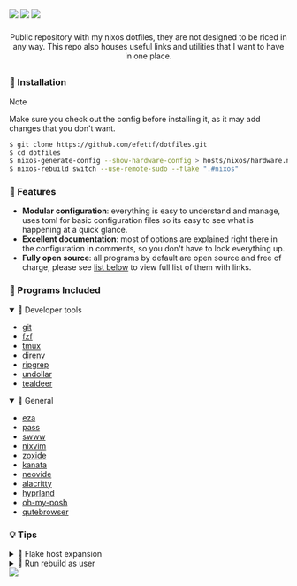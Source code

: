 
<div aling="center">

<img src="https://img.shields.io/github/repo-size/efettf/dotfiles?style=for-the-badge&labelColor=1e1e2e&color=b4befe"/>
<img src="https://img.shields.io/github/issues/efettf/dotfiles?style=for-the-badge&labelColor=1e1e2e&color=fab387"/>
<img src="https://img.shields.io/badge/active-active?style=for-the-badge&label=STATUS&labelColor=1e1e2e&color=a6e3a1"/>

</div>

<!-- Useful trick to make a space between elements fast, 
it's not the best way to do it I'm sure. -->
###

<p align="center">
Public repository with my nixos dotfiles, they are not designed to be riced in any way. This repo also houses useful links and utilities that I want to have in one place.
</p>

<!-- Create a line seperating stuff on github. -->
##

### 💨 Installation

> [!NOTE]
> Make sure you check out the config before installing it,
> as it may add changes that you don't want.

```bash
$ git clone https://github.com/efettf/dotfiles.git
$ cd dotfiles
$ nixos-generate-config --show-hardware-config > hosts/nixos/hardware.nix
$ nixos-rebuild switch --use-remote-sudo --flake ".#nixos"
```

<!-- List of high level features you might want to see at quick glance. -->
### 🎉 Features

- **Modular configuration**: everything is easy to understand and manage, uses toml for basic configuration files so its easy to see what is happening at a quick glance.
- **Excellent documentation**: most of options are explained right there in the configuration in comments, so you don't have to look everything up.
- **Fully open source**: all programs by default are open source and free of charge, please see [list below](#-programs-included) to view full list of them with links.

<!-- Programs in the dependency list, don't list technical stuff,
you can pull links from "search.nixos.org". -->
### 🎸 Programs Included

<details open><summary>🔧 Developer tools</summary>

- [git](https://git-scm.com/)
- [fzf](https://github.com/junegunn/fzf)
- [tmux](https://tmux.github.io/)
- [direnv](https://direnv.net)
- [ripgrep](https://github.com/BurntSushi/ripgrep)
- [undollar](https://github.com/xtyrrell/undollar)
- [tealdeer](https://github.com/dbrgn/tealdeer)

</details>

<details open><summary>🌴 General</summary>

- [eza](https://github.com/eza-community/eza)
- [pass](https://www.passwordstore.org/)
- [swww](https://github.com/LGFae/swww)
- [nixvim](https://github.com/nix-community/nixvim)
- [zoxide](https://github.com/ajeetdsouza/zoxide)
- [kanata](https://github.com/jtroo/kanata)
- [neovide](https://github.com/neovide/neovide)
- [alacritty](https://github.com/alacritty/alacritty)
- [hyprland](https://github.com/hyprwm/Hyprland)
- [oh-my-posh](https://ohmyposh.dev)
- [qutebrowser](https://github.com/qutebrowser/qutebrowser)

</details>

### 💡 Tips

<details><summary>🧪 Flake host expansion</summary>

###

You can use this command if _nixos_ **is** your host name:
```bash
$ nixos-rebuild switch --flake .
```
As . expands to _.#hostname.

</details>

<details><summary>🫧 Run rebuild as user</summary>

###

If you want to rebuild system without sudo you can run:
```bash
$ nixos-rebuild switch --use-remote-sudo
```
It will use sudo only if it needs to, so it won't run everything as root.

</details>

<!-- Catppuccin banner at the bottom for the looks, 
make sure to remove it when changing theme as well as the colors in banners above. -->
<img src="https://raw.githubusercontent.com/catppuccin/catppuccin/c9d3d7de6ab8cb2609b37c4b79b026a2c7784b6f/assets/footers/gray0_ctp_on_line.svg?sanitize=true"/>
